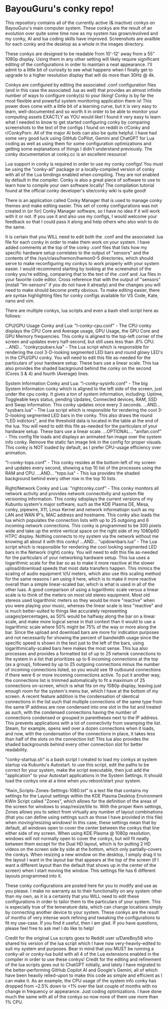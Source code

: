 # BayouGuru's conky repo!

This repository contains all of the currently active (& inactive) conkys on BayouGuru's main computer system.  These conkys are the result of an evolution over quite some time now as my system has grown/evolved and my conky, AI and lua coding skills have improved.  Screenshots are availble for each conky and the desktop as a whole in the images directory.

These conkys are designed to be readable from 10'-12' away from a 55" 1080p display.  Using them in any other setting will likely require significant editing of the configurations in order to maintain a neat appearance.  I'll admit to a little bit of curiosity to see what happens when I finally get to upgrade to a higher resolution display that will do more than 30Hz @ 4k.

Conkys are configured by editing the associated .conf configuration files (and in this case the associated .lua as well) that provides an almost infinite number of ways to configure conky(s) to your liking!  Conky is by far the most flexible and powerful system monitoring application there is! This power does come with a little bit of a learning curve, but it is very easy to learn, well-documented and so worth it in order to be able to monitor your computing assets EXACTLY as YOU would like!  I found it very easy to learn what I needed to know to get started configuring conky by comparing screenshots to the text of the configs I found on reddit in r/Conky and r/ConkyPorn. All of the major AI bots can also be quite helpful.  I have had some very good luck using GitHub CoPilot, Gemini and ChatGPT for Lua coding as well as using them for some configuration optimizations and getting some explanations of things I didn't understand previously.  The conky documentation at conky.cc is an excellent resource!

Lua support in conky is required in order to use my conky configs!  You must be using the "conky-all" package or a locally-compiled version of conky with all of the Lua bindings enabled when compiling.  They are not enabled by default in the compiler.  Conky is also a great piece of software to use to learn how to compile your own software locally!  The compilation tutorial found at the official conky developer's site/conky wiki is quite good!

There is an application called Conky Manager that is used to manage conky themes and make editing easier.  This set of conky configurations was not created in (or for) Conky Manager software, so I have no idea if it will work with it or not.  If you use it and also use my configs, I would welcome your feedback so that I could pass it along and help others who also wish to do the same.

It is certain that you WILL need to edit both the .conf and the associated .lua file for each conky in order to make them work on your system. I have added comments at the top of the conky .conf files that lists how my specific hardware setup correlates to the output of "sensors" and the contents of the /sys/class/hwmon/hwmon0-5 directories, which should serve to make reconfiguring my conkys to work properly with your system easier.  I would recommend starting by looking at the screenshot of the conky you're editing, comparing that to the text of the .conf and .lua files in your favorite code editor.  Cross reference that with the output of "sensors" (install "lm-sensors" if you do not have it already) and the changes you will need to make should become pretty obvious.  To make editing easier, there are syntax highlighting files for conky configs available for VS Code, Kate, nano and vim.  

There are multiple conkys, lua scripts and even a bash shell script here as follows:

CPU/GPU Usage Conky and Lua:
"l-conky-cpu.conf" - The CPU conky displays the CPU Core and Average usage, GPU Usage, the GPU Core and GPU Memory frequencies. This conky  is aligned to the top-left corner of the screen and updates every half-second, but still uses less than .8% CPU.
...AND...
"conkycpubars.lua" - The Lua script which is responsible for rendering the cool 3-D-looking segmented LED bars and round glowy LED's in the CPU/GPU conky.  You will need to edit this file as-needed for the particulars of your hardware setup.  These bars use a linear scale.  This lua also provides the shaded background behind the conky on the second (Cores 3 & 4) and fourth (Average) lines. 

System Information Conky and Lua:
"l-conky-sysinfo.conf" - The big System Informaton conky which is aligned to the left side of the screen, just under the cpu conky. It gives a ton of system information, including: Uptime, Toggleable keys status, pending Updates, Connected devices, RAM, SSD and Swap information.  This conky updates once every 3 seconds.
...AND...
"sysbars.lua" - The Lua script which is responsible for rendering the cool 3-D-looking segmented LED bars in the conky.  This also draws the round "LED indictors", and the threshold data is located in the table at the end of the lua.  You will need to edit this file as-needed for the particulars of your hardware setup.  These bars use a linear scale.
...OPTIONAL...
"anifan.conf" - This config file loads and displays an animated fan image over the system info conky.  Remove the static fan image link in the config for proper visuals.  This conky is NOT loaded by default, as I prefer CPU-usage efficiency over animation. 

"l-conky-tops.conf" - This conky resides at the bottom-left of my screen and updates every second, showing a top 10 list of the processes using the RAM and CPU.
...AND...
"tops.lua" - This lua provides the shaded background behind every other row in the top 10 lists.

Right/Network Conky and Lua:
"rightconky.conf" - This conky monitors all network activity and provides network connectivity and system file versioning information.  This conky sdisplays the current versions of my Kubuntu system's major software, such as the KDE Plasma DE, Mesa, conky, pipewire, X11, Linux Kernel and network informatiopn such as my LAN and WAN IP's, MAC address and hostname.  This conky also loads the lua which populates the connection lists with up to 25 outgoing and 6 incoming network connections.  This conky is programmed to be 300 pixels wide and take up the entire vertical space on the right side of my 1080p60 HTPC display.  Nothing connects to my system via the network without me knowing all about it with this conky!
...AND...
"updownbars.lua" - The Lua script which is responsible for rendering the cool looking segmented LED bars in the Network (right) conky.  You will need to edit this file as-needed for the particulars of your networking hardware setup.  This lua uses a logarithmic scale for the bar so as to make it more reactive at the slower upload/download speeds that most data transfers happen. This mimics the scaling of audio equipment V/U meters, which also use this scaling method for the same reasons I am using it here, which is to make it more reactive overall than a simple linear-scaled bar, which is what is used in all of the other luas.  A good comparison of using a logarithmic scale versus a linear scale is to think of the meters on most old stereo equipment.  Most old stereos used logarithmic meters so they would be more "reactive" when you were playing your music, whereas the linear scale is less "reactive" and is much better-suited to things like accurately representing usages/percentages, as 50% would be halfway along the bar on a linear scale, and make more logical sense in that context than it would to use a logarithmic scale where 50% might be 75% of the way or more along the bar.  Since the upload and download bars are more for indication purposes and not necessarily for showing the percent of bandwidth usage since the specific speed is shown in the text just to the left of the bars, using logarithmically-scaled bars here makes the most sense.   This lua also processes and provides a formatted list of up to 25 netwrok connections to the system in a list that prioritizes up to 6 incoming connections at the top (as a group), followed by up to 25 outgoing connections minus the number of incoming connections listed, so you would see 19 outbound connections if there were 6 or more incoming connections active.  To put it another way, the connections list is trimmed automatically to fit a maximum of 25 connections on-screen, which is what fits on my 1080p display, leaving just enough room for the system's menu bar, which I have at the bottom of my screen.  A recent feature addition is the condensation of identical connections in the list such that multiple connections of the same type from the same IP address are now condensed into one slot in the list and treated as such, with the condensed connections having the number of connections condensed or grouped in parentheses next to the IP address.  This prevents applications with a lot of connectivity from swamping the list.  Steam, for example, opens well over a dozen connections when it loads, and now, with the condensation of the connections in place, it takes less than half of the slots on the connection list!  This lua also provides the shaded backgrounds behind every other connection slot for better readability.

"conky-startup.sh" is a bash script I created to load my conkys at system startup via Kubuntu's Autostart.  to use this script, edit the paths to be correct for your system, make the script executable, then just add the "application" to your Autostart applications in the System Settings. It should load the conkys one at a time when you reboot/start your system.

"Kwin_Scripts-Zones-Settings-1080.txt" is a text file that contains my settings for the Layout settings within the KDE Plasma Desktop Environment KWin Script called "Zones", which allows for the definition of the areas of the screen for windows to snap/resize/tile to.  With the proper Kwin settings, Zones allows you to select from virtually any number of layout combinations (that you can define using settings such as those I have provided in this file) when moving/resizing windows!
In this case, these settings mean that by default, all windows open to cover the center between the conkys that line either side of my screen.  When using KDE Plasma @ 1080p resolution, windows will not normally open to cover the conkys, but will fit neatly between them except for the Dual HD layout, which is for putting 2 HD videos on the screen side by side at the bottom, which only partially-covers the conkys. When resizing a new window on the desktop, I simply drag it to the layout I want in the layout bar that appears at the top of the screen (if I want a different layout than the default that shows up in the center of the screen) when I start moving the window.  This settings file has 6 different layouts programmed into it.

These conky configurations are posted here for you to modify and use as you please.  I make no warranty as to their functionality on any system other than my own, as it is a certainty that you WILL need to edit these configurations in order to tailor them to the particulars of your system.  This is especially true of the temerature data, which can change locations simply by connecting another device to your system.  These conkys are the result of months of very intense work refining and tweaking the configurations to fit my use-case.  If you find it useful, then I am glad.  If you have questions, please feel free to ask me!  I do like to help!

Credit for the original Lua scripts goes to Reddit user u/DareBoy58 who shared his version of the lua script which I have now very-heavily-edited to suit my system and purposes.  Bear in mind that you MUST be running a conky-all or conky-lua build with all 4 of the Lua extensions enabled in the compiler in order to use these conkys! Credit for the editing and refinement of the lua scripts goes out to ChatGPT initially, and lately I have migrated to the better-performing GitHub Copilot AI and Google's Gemini, all of which have been heavily relied-upon to make this code as simple and efficient as I can make it.  As an example, the CPU usage of the system info conky has dropped from ~2.5% down to <1% over the last couple of months with no change in frequency or appearance.  Just coding optimizations.  I have done much the same with all of the conkys so now none of them use more than 1% CPU.
